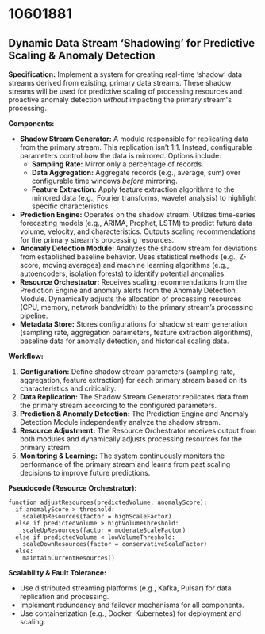 # 10601881

## Dynamic Data Stream ‘Shadowing’ for Predictive Scaling & Anomaly Detection

**Specification:** Implement a system for creating real-time ‘shadow’ data streams derived from existing, primary data streams. These shadow streams will be used for predictive scaling of processing resources and proactive anomaly detection *without* impacting the primary stream's processing.

**Components:**

*   **Shadow Stream Generator:** A module responsible for replicating data from the primary stream.  This replication isn’t 1:1. Instead, configurable parameters control *how* the data is mirrored.  Options include:
    *   **Sampling Rate:**  Mirror only a percentage of records.
    *   **Data Aggregation:** Aggregate records (e.g., average, sum) over configurable time windows *before* mirroring.
    *   **Feature Extraction:**  Apply feature extraction algorithms to the mirrored data (e.g., Fourier transforms, wavelet analysis) to highlight specific characteristics.
*   **Prediction Engine:** Operates on the shadow stream.  Utilizes time-series forecasting models (e.g., ARIMA, Prophet, LSTM) to predict future data volume, velocity, and characteristics.  Outputs scaling recommendations for the primary stream's processing resources.
*   **Anomaly Detection Module:**  Analyzes the shadow stream for deviations from established baseline behavior. Uses statistical methods (e.g., Z-score, moving averages) and machine learning algorithms (e.g., autoencoders, isolation forests) to identify potential anomalies.
*   **Resource Orchestrator:**  Receives scaling recommendations from the Prediction Engine and anomaly alerts from the Anomaly Detection Module.  Dynamically adjusts the allocation of processing resources (CPU, memory, network bandwidth) to the primary stream’s processing pipeline.
*   **Metadata Store:** Stores configurations for shadow stream generation (sampling rate, aggregation parameters, feature extraction algorithms), baseline data for anomaly detection, and historical scaling data.

**Workflow:**

1.  **Configuration:** Define shadow stream parameters (sampling rate, aggregation, feature extraction) for each primary stream based on its characteristics and criticality.
2.  **Data Replication:** The Shadow Stream Generator replicates data from the primary stream according to the configured parameters.
3.  **Prediction & Anomaly Detection:** The Prediction Engine and Anomaly Detection Module independently analyze the shadow stream.
4.  **Resource Adjustment:** The Resource Orchestrator receives output from both modules and dynamically adjusts processing resources for the primary stream.
5.  **Monitoring & Learning:** The system continuously monitors the performance of the primary stream and learns from past scaling decisions to improve future predictions.

**Pseudocode (Resource Orchestrator):**

```
function adjustResources(predictedVolume, anomalyScore):
  if anomalyScore > threshold:
    scaleUpResources(factor = highScaleFactor)
  else if predictedVolume > highVolumeThreshold:
    scaleUpResources(factor = moderateScaleFactor)
  else if predictedVolume < lowVolumeThreshold:
    scaleDownResources(factor = conservativeScaleFactor)
  else:
    maintainCurrentResources()
```

**Scalability & Fault Tolerance:**

*   Use distributed streaming platforms (e.g., Kafka, Pulsar) for data replication and processing.
*   Implement redundancy and failover mechanisms for all components.
*   Use containerization (e.g., Docker, Kubernetes) for deployment and scaling.